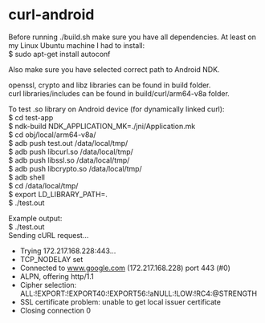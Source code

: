# curl-android

Before running ./build.sh make sure you have all dependencies. At least on my Linux Ubuntu machine I had to install:  
$ sudo apt-get install autoconf  

Also make sure you have selected correct path to Android NDK.  

openssl, crypto and libz libraries can be found in build folder.  
curl libraries/includes can be found in build/curl/arm64-v8a folder.  

To test .so library on Android device (for dynamically linked curl):  
$ cd test-app  
$ ndk-build NDK_APPLICATION_MK=./jni/Application.mk  
$ cd obj/local/arm64-v8a/  
$ adb push test.out /data/local/tmp/  
$ adb push libcurl.so /data/local/tmp/  
$ adb push libssl.so /data/local/tmp/  
$ adb push libcrypto.so /data/local/tmp/  
$ adb shell  
$ cd /data/local/tmp/  
$ export LD_LIBRARY_PATH=.  
$ ./test.out  

Example output:  
$ ./test.out  
Sending cURL request...
*   Trying 172.217.168.228:443...
* TCP_NODELAY set
* Connected to www.google.com (172.217.168.228) port 443 (#0)
* ALPN, offering http/1.1
* Cipher selection: ALL:!EXPORT:!EXPORT40:!EXPORT56:!aNULL:!LOW:!RC4:@STRENGTH
* SSL certificate problem: unable to get local issuer certificate
* Closing connection 0
